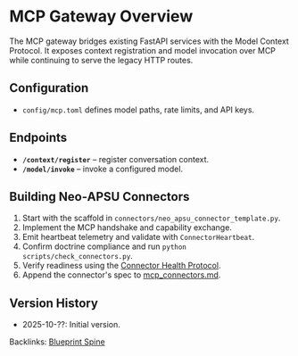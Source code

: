 # MCP Gateway Overview

The MCP gateway bridges existing FastAPI services with the Model Context Protocol.
It exposes context registration and model invocation over MCP while continuing to
serve the legacy HTTP routes.

## Configuration
- `config/mcp.toml` defines model paths, rate limits, and API keys.

## Endpoints
- **`/context/register`** – register conversation context.
- **`/model/invoke`** – invoke a configured model.

## Building Neo‑APSU Connectors

1. Start with the scaffold in `connectors/neo_apsu_connector_template.py`.
2. Implement the MCP handshake and capability exchange.
3. Emit heartbeat telemetry and validate with `ConnectorHeartbeat`.
4. Confirm doctrine compliance and run `python scripts/check_connectors.py`.
5. Verify readiness using the [Connector Health Protocol](connector_health_protocol.md).
6. Append the connector's spec to [mcp_connectors.md](mcp_connectors.md).

## Version History
- 2025-10-??: Initial version.

Backlinks: [Blueprint Spine](blueprint_spine.md)
